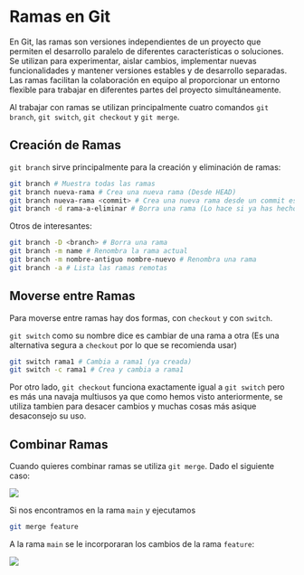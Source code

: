 # Ramas en Git

En Git, las ramas son versiones independientes de un proyecto que permiten el desarrollo paralelo de diferentes características o soluciones.
Se utilizan para experimentar, aislar cambios, implementar nuevas funcionalidades y mantener versiones estables y de desarrollo separadas.
Las ramas facilitan la colaboración en equipo al proporcionar un entorno flexible para trabajar en diferentes partes del proyecto simultáneamente.

Al trabajar con ramas se utilizan principalmente cuatro comandos `git branch`, `git switch`, `git checkout` y `git merge`.

## Creación de Ramas

`git branch` sirve principalmente para la creación y eliminación de ramas:

```bash
git branch # Muestra todas las ramas
git branch nueva-rama # Crea una nueva rama (Desde HEAD)
git branch nueva-rama <commit> # Crea una nueva rama desde un commit especifico
git branch -d rama-a-eliminar # Borra una rama (Lo hace si ya has hecho merge de ella)
```

Otros de interesantes:

```bash
git branch -D <branch> # Borra una rama
git branch -m name # Renombra la rama actual
git branch -m nombre-antiguo nombre-nuevo # Renombra una rama
git branch -a # Lista las ramas remotas
```

## Moverse entre Ramas

Para moverse entre ramas hay dos formas, con `checkout` y con `switch`.

`git switch` como su nombre dice es cambiar de una rama a otra (Es una alternativa segura a `checkout` por lo que se recomienda usar)

```bash
git switch rama1 # Cambia a rama1 (ya creada)
git switch -c rama1 # Crea y cambia a rama1
```

Por otro lado, `git checkout` funciona exactamente igual a `git switch` pero es más una navaja multiusos ya que como hemos visto anteriormente, se utiliza tambien para desacer cambios y muchas cosas más asique desaconsejo su uso.

## Combinar Ramas

Cuando quieres combinar ramas se utiliza `git merge`. Dado el siguiente caso:

[![](https://mermaid.ink/img/pako:eNp9UEFugzAQ_AracxQKtCThmkStVFU9tL1xWewFW8U2MutKEeLvNUHKJWr3NDuz2hnNBMJJggo6zc8eB1XbJI5wxmi-x41HK1TSEnLwdK8fX87H1_evz8Sgtv_Ifz5YMWzAkI8_ZEw2LUoNrMhQDVWEEv13DbWd4x0Gdh8XK6BiH2gDYZDIdNLYeTRQtdiPN_YsNTt_I3uHkuI6AV-GtYNxsRbOtrpb-OD7SCvmYazSdJG3sScVmm3MmY5aKvSsfg5lWublHvOCyl2BT0UhRZMd9m3-mLVy95DlCPO8Abr6v62FX3uffwGPnnzp?type=png)](https://mermaid.live/edit#pako:eNp9UEFugzAQ_AracxQKtCThmkStVFU9tL1xWewFW8U2MutKEeLvNUHKJWr3NDuz2hnNBMJJggo6zc8eB1XbJI5wxmi-x41HK1TSEnLwdK8fX87H1_evz8Sgtv_Ifz5YMWzAkI8_ZEw2LUoNrMhQDVWEEv13DbWd4x0Gdh8XK6BiH2gDYZDIdNLYeTRQtdiPN_YsNTt_I3uHkuI6AV-GtYNxsRbOtrpb-OD7SCvmYazSdJG3sScVmm3MmY5aKvSsfg5lWublHvOCyl2BT0UhRZMd9m3-mLVy95DlCPO8Abr6v62FX3uffwGPnnzp)

Si nos encontramos en la rama `main` y ejecutamos

```bash
git merge feature
```

A la rama `main` se le incorporaran los cambios de la rama `feature`:

[![](https://mermaid.ink/img/pako:eNqFkU1vgzAMhv8K8hmVARttubbVJk3TDttuXNzEkGgkQcGZVCH--0Ir9dJ95OS8j789gXCSoIZO86PHQTU2iU84YzTf2kePVqikJeTg6Zbvng6759eP98Sgtn_gXxP8k8yQ7-inaEghsugo4yzTQhpgRYYaqKMp0X820Ng5-mFg93ayAmr2gVIIg0SmvcbOo4G6xX68qgep2fmr2DuUFL8T8Gm4bG1cSgtnW90tevB9lBXzMNZZtuBV3KwKx1XsMxu1VOhZfW2rrCqqDRYlVesSH8pSimO-3bTFfd7K9V1eIMxzCnSu_3I50flS8zedEIyH?type=png)](https://mermaid.live/edit#pako:eNqFkU1vgzAMhv8K8hmVARttubbVJk3TDttuXNzEkGgkQcGZVCH--0Ir9dJ95OS8j789gXCSoIZO86PHQTU2iU84YzTf2kePVqikJeTg6Zbvng6759eP98Sgtn_gXxP8k8yQ7-inaEghsugo4yzTQhpgRYYaqKMp0X820Ng5-mFg93ayAmr2gVIIg0SmvcbOo4G6xX68qgep2fmr2DuUFL8T8Gm4bG1cSgtnW90tevB9lBXzMNZZtuBV3KwKx1XsMxu1VOhZfW2rrCqqDRYlVesSH8pSimO-3bTFfd7K9V1eIMxzCnSu_3I50flS8zedEIyH)
